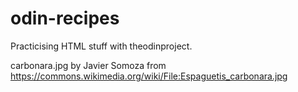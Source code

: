 # odin-recipes

Practicising HTML stuff with theodinproject.

carbonara.jpg by Javier Somoza from https://commons.wikimedia.org/wiki/File:Espaguetis_carbonara.jpg
